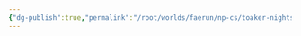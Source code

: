 ```yaml
---
{"dg-publish":true,"permalink":"/root/worlds/faerun/np-cs/toaker-nightsword/","tags":["Faerun"]}
---
```


